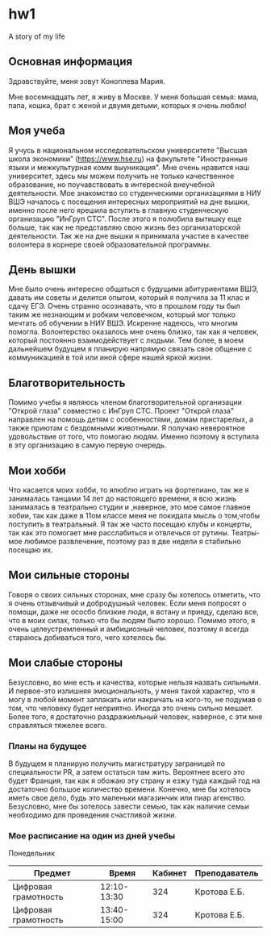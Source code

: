 # hw1
A story of my life

## Основная информация

Здравствуйте, меня зовут Коноплева Мария. 

Мне восемнадцать лет, я живу в Москве. У меня большая семья: мама, папа, кошка, брат с женой и двумя детьми, которых я очень люблю!

## Моя учеба

Я учусь в национальном исследовательском университете "Высшая школа экономики" (https://www.hse.ru) на факультете "Иностранные языки и межкультурная комм выуникация". Мне очень нравится наш университет, здесь мы можем получить не только качественное образование, но поучавствовать в интересной внеучебной деятельности. Мое знакомство со студенческими организациями в НИУ ВШЭ началось с посещения интересных мероприятий на дне вышки, именно после него ярешила вступить в главную студенческую организацию "ИнГруп СТС". После этого я полюбила вытишку еще больше, так как не представляю свою жизнь без организаторской деятельности. Так же на дне вышки я принимала участие в качестве волонтера в корнере своей образовательной программы.

## День вышки

Мне было очень интересно общаться с будущими абитуриентами ВШЭ, давать им советы и делится опытом, который я получила за 11 клас и сдачу ЕГЭ. Очень странно осознавать, что в прошлом году ты был таким же незнающим и робким человечком, который мог только мечтать об обучении в НИУ ВШЭ. Искренне надеюсь, что  многим помогла. Волонтерство оказалось мне очень близко, так как я человек, который постоянно взаимодействует с людьми. Тем более, в моем дальнейшем будущем я планирую напрямую связать свое общение с коммуникацией в той или иной сфере нашей яркой жизни.

## Благотворительность

Помимо учебы я являюсь членом благотворительной организации "Открой глаза" совместно с ИнГруп СТС. Проект "Открой глаза" направлен на помощь детям с особенностями, домам пристарелых, а также приютам с бездомными животными. Я получаю невероятное удовольствие от того, что помогаю людям. Именно поэтому я вступила в эту организацию в самую первую очередь.

## Мои хобби

  Что касается моих хобби, то ялюблю играть на фортепиано, так же я занималась танцами 14 лет до настоящего времени, я всю жизнь занималась в театрально студии и ,наверное, это мое самое главное хобии, так как даже в 11ом классе меня не покидала мысль о том,чтобы поступить в театральный.
  Я так же часто посещаю клубы и концерты, так как это помогает мне расслабиться и отвлечься от рутины. Театры- мое любимое развлечение, поэтому раз в две недели я стабильно посещаю их.
  
 ## Мои сильные стороны 

Говоря о своих сильных сторонах, мне сразу бы хотелось отметить, что я очень отзывчивый и добродушный человек. Если меня попросят о помощи, даже не ососбо близкие люди, я встану и приеду, сделаю все, что в моих силах, только что бы людям было хорошо. Помимо этого, я очень целеустремленный и амбициозный человек, поэтому я всегда стараюсь добиваться того, чего хотелось бы. 

## Мои слабые стороны

Безусловно, во мне есть и качества, которые нельзя назвать сильными. И первое-это излишняя эмоциональноть, у меня такой характер, что я могу в любой момент заплакать или накричать на кого-то, не подумав о том, что человеку будет неприятно. Иногда это очень сильно мешает. Более того, я достаточно раздражиельный человек, наверное, с эти мне справляться тяжелее всего.

### Планы на будущее

В будущем я планирую получить магистратуру заграницей по специальности PR, а затем остаться там жить. Вероятнее всего это будет Франция, так как я обожаю эту страну и езжу туда каждый год на достаточно большое количество времени. Конечно, мне бы хотелось иметь свое дело, будь это маленьки магазинчик или пиар агенство. Безусловно, мне бы зотелось завести семью, так как наличие семьи необходимо для проведения счастливой жизни.

### Мое расписание на один из дней учебы

Понедельник

| Предмет | Время | Кабинет | Преподаватель |
| ------- | ----- | ------- | ------------- |
| Цифровая грамотность | 12:10-13:30 | 324 | Кротова Е.Б. |
| Цифровая грамотность | 13:40-15:00 | 324 | Кротова Е.Б. |



  
 
  
  
  
  
  
